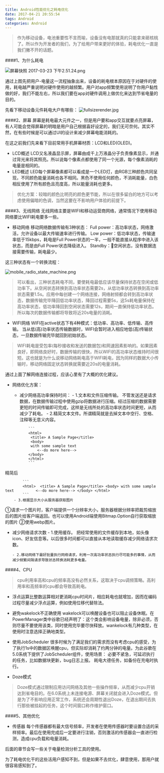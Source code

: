 ```yaml
---
title: Android性能优化之耗电优化
date: 2017-04-21 20:55:54
tags: Android
categories: Android
---
```

>作为移动设备，电池重要性不言而喻，设备没有电那就真的只能拿来砸核桃了。所以作为开发者的我们，为了给用户带来更好的体验，耗电优化一直是我们撇不开的话题。

####1、为什么耗电

![屏幕快照 2017-03-23 下午2.51.24.png](http://upload-images.jianshu.io/upload_images/1796052-09bf2f70fae572b2.png?imageMogr2/auto-orient/strip%7CimageView2/2/w/1240)

通过上图先把用户-电量这一流程抽象出来，设备的耗电根本原因在于对硬件的使用，耗电越严重说明对硬件使用的越频繁。用户对app频繁使用说明了你用户黏性做的好，我们不能左右，所以我们要在app对硬件调用上做优化来达到节省电量的目的。

先看下移动设备元件耗电大户有哪些：
![fullsizerender.jpg](http://upload-images.jianshu.io/upload_images/1796052-9f6e93db0de1fb2a.jpg?imageMogr2/auto-orient/strip%7CimageView2/2/w/1240)

####2、屏幕
屏幕是耗电最大元件之一，但是用户要和app交互就要点亮屏幕，有人可能会觉得屏幕的明暗是用户自己根据喜好设定的，我们无可奈何。其实不然，在有些时候是可以通过UI的设计来减少屏幕电能消耗的。

在这之前我们先来看下目前常用手机屏幕材质：LCD和LED(OLED)。
- LCD概述
LCD又名液晶显示屏，屏幕由成千上万液晶分子负责像素显示，并通过背光来将其照亮。所以说每个像素点都使用了同一个光源，每个像素消耗的电量是相同的。
- LED概述
LED每个屏幕像素都可以看成是一个LED灯，由RGB三种颜色共同呈现，不同颜色能量消耗也各不相同。黑色不使用任何颜色，不消耗能量，白色相反使用了所有颜色且亮度高，所以能量消耗也更多。
> 优化方案：较暗的颜色比明亮的颜色更节能，所以在很多留白的地方可以考虑使用偏暗的色调，当然这要在不影响用户体验的前提下。

####3、无线网络
无线网络主要是WIFI和移动运营商网络，通常情况下使用移动网络要比WIFI耗电要多一些。

- 移动网络
移动网络数据传输有3种状态：
Full power：高功率状态，网络激活，允许设备以最大传输速率进行传输。
Low power：低功率状态，传输速率低于15kbps，耗电是Full Power状态的一半，一般不能直接从程序中进入该状态，而是由Full Power状态降级进入。
Standby：空闲状态，没有数据连接需要传输，耗电最少。

这三种状态有一个转换流程：

![mobile_radio_state_machine.png](http://upload-images.jianshu.io/upload_images/1796052-c669c0cfaae7f3b6.png?imageMogr2/auto-orient/strip%7CimageView2/2/w/1240)
>可以看出，三种状态耗电不同，要使耗电最低应该尽量保持状态在空闲或低功率下。从空闲状态转换到高功率状态需要2s，从低功率状态转换到高功率状态需要1.5s。应用中每创建一个网络连接，网络射频都会转到高功率状态，数据传输完毕降回低功率状态，降回过程需要5s，这5s耗电量保持在高功率状态，低功率降回到空闲状态需要12s，期间一直保持低功率状态。所以每次的数据传输都将导致将近20s电量的消耗。

- WIFI网络
WIFI在active状态下有4种模式：低功率、高功率、低传输、高传输。
当从低(高)功率状态传输数据时，WIFI会暂时进入相应地低(高)传输状态，一旦数据传输完毕就回到初始状态。
>WIFI耗电是受包率(每秒接收和发送的数据包)和网速因素影响的。如果因素良好，即网络良好时，数据传输的很快，所以WIFI的高功率状态维持时间很短。这也就是为什么说移动网络耗电高于WIFI耗电，因为同样的数据大小传输时，移动网络固定状态转换就需要近20s的电量消耗。



通过上面了解网络连接过程，应该心里有了大概的优化建议。

- 网络优化方案：
  - 减少网络高功率保持时间：
   		- 1.文本和文件压缩传输。
不管发送还是请求数据，在数据传输过程中使用gzip将数据进行压缩。经过压缩的数据需要更短的时间传输即可完成，这样是无线所处的高功率状态时间更短，从而减少了耗电。
    	- 2.精简文本文件。所谓精简就是去掉文本中空行、空格、注释等无意义内容。

			```
			<html>  
 			 <title> A Sample Page</title> 
 			 <body> 
   			 with some sample text 
    			<--do more here--> 
  			</body> 
			</html>
			```
精简后

			```
			<html>  <title> A Sample Page</title> <body> with some sample text 			<--do more here--> </body> </html>
			```
   		- 3.根据显示大小从服务器获取图片
①请求一个图片时，客户端提供一个分辨率大小，服务器根据分辨率把裁剪缩放后的图片给客户端返回。也可以使用Android端使用Bitmap.Option自行获取缩放的图片
②使用webp图片。
  - 减少网络请求次数
     	- 1.使用缓存。
把经常使用的文件缓存到本地，如头像icon、好友信息等。以后很多时间都可以直接从本地读取缓存减少网络请求次数。

    	- 2.移动网络下最好批量执行网络请求，利用一次高功率状态执行尽可能多的事情，从而减少频繁间隔请求导致状态转换消耗更多电量。

    


####4、CPU
>cpu利用率高和cpu的频率高没有必然关系，这取决于cpu调频策略。高利用率和高频率的cpu都会导致高耗电。

- 浮点运算比整数运算相对更消耗cpu时间片，相应耗电也就增加，因而在编码过程尽量减少浮点运算，例如使用位移代替除法。
- 避免wakelock不正确使用
wakelock可以唤醒设备也可以阻止设备休眠。在PowerManager类中谷歌已经声明了：这个类会影响设备电量，除非必须，否则尽量不要使用该类，同时使用完毕要尽快释放。wankelock有几种类型，在使用时注意选择正确地类型。

- 使用JobScheduler
很多时候为了满足我们的需求而没有考虑cpu的感受，为了执行1s中的数据区唤醒cpu，但实际却消耗了约两分钟的电量。为此谷歌在5.0系统下提供了JobScheduler组件，使用场景：
必要不紧急，可延迟执行的任务，比如数据块更新，bug日志上报。
耗电大德任务，如备份在充电时执行。

- Doze模式
>Doze模式通过限制应用访问网络及其他一些操作频率，从而减少cpu开销达到省电目的。在6.0系统上未连接电源、屏幕关闭就会进入Doze模式。但是为了不影响应用正常工作，系统还会周期性退出Doze，在退出期间去执行那些被挂起的任务，这个时间窗口称作维护窗口。

####5、其他优化
- 传感器
每个传感器都有最大信号频率，开发者在使用传感器时要设置合适的采样频率。最后在使用完成后一定要进行注销，否则激活的传感器会一直进行检测，造成cpu负载和电量消耗。

后面的章节会写一些关于电量检测分析工具的使用。

为了耗电优化干的这些活用户感知不到，但是如果不去优化，肆意使用，那用户就很容易感知到了。